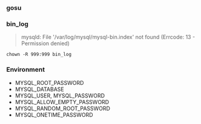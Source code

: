 ### gosu

### bin_log 
>mysqld: File '/var/log/mysql/mysql-bin.index' not found (Errcode: 13 - Permission denied)
```
chown -R 999:999 bin_log
```

### Environment
* MYSQL_ROOT_PASSWORD
* MYSQL_DATABASE
* MYSQL_USER, MYSQL_PASSWORD
* MYSQL_ALLOW_EMPTY_PASSWORD
* MYSQL_RANDOM_ROOT_PASSWORD
* MYSQL_ONETIME_PASSWORD